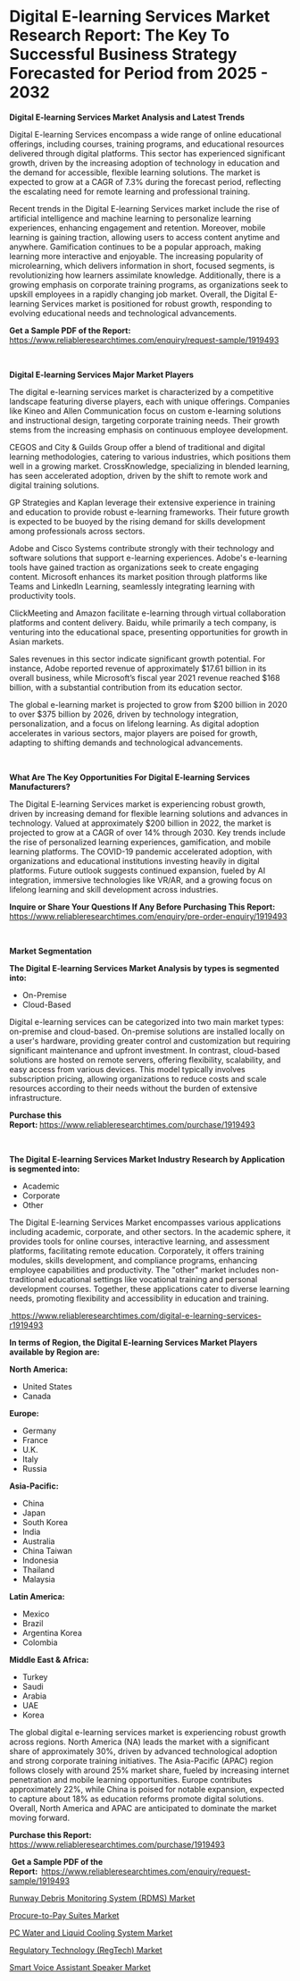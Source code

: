 <p><h1>Digital E-learning Services Market Research Report: The Key To Successful Business Strategy Forecasted for Period from 2025 - 2032</h1></p><p><strong>Digital E-learning Services Market Analysis and Latest Trends</strong></p>
<p><p>Digital E-learning Services encompass a wide range of online educational offerings, including courses, training programs, and educational resources delivered through digital platforms. This sector has experienced significant growth, driven by the increasing adoption of technology in education and the demand for accessible, flexible learning solutions. The market is expected to grow at a CAGR of 7.3% during the forecast period, reflecting the escalating need for remote learning and professional training.</p><p>Recent trends in the Digital E-learning Services market include the rise of artificial intelligence and machine learning to personalize learning experiences, enhancing engagement and retention. Moreover, mobile learning is gaining traction, allowing users to access content anytime and anywhere. Gamification continues to be a popular approach, making learning more interactive and enjoyable. The increasing popularity of microlearning, which delivers information in short, focused segments, is revolutionizing how learners assimilate knowledge. Additionally, there is a growing emphasis on corporate training programs, as organizations seek to upskill employees in a rapidly changing job market. Overall, the Digital E-learning Services market is positioned for robust growth, responding to evolving educational needs and technological advancements.</p></p>
<p><strong>Get a Sample PDF of the Report:&nbsp;</strong> <a href="https://www.reliableresearchtimes.com/enquiry/request-sample/1919493?utm_campaign=2196&utm_medium=2&utm_source=Github&utm_content=ia&utm_term=11032025&utm_id=digital-e-learning-services">https://www.reliableresearchtimes.com/enquiry/request-sample/1919493</a></p>
<p>&nbsp;</p>
<p><strong>Digital E-learning Services Major Market Players</strong></p>
<p><p>The digital e-learning services market is characterized by a competitive landscape featuring diverse players, each with unique offerings. Companies like Kineo and Allen Communication focus on custom e-learning solutions and instructional design, targeting corporate training needs. Their growth stems from the increasing emphasis on continuous employee development.</p><p>CEGOS and City & Guilds Group offer a blend of traditional and digital learning methodologies, catering to various industries, which positions them well in a growing market. CrossKnowledge, specializing in blended learning, has seen accelerated adoption, driven by the shift to remote work and digital training solutions.</p><p>GP Strategies and Kaplan leverage their extensive experience in training and education to provide robust e-learning frameworks. Their future growth is expected to be buoyed by the rising demand for skills development among professionals across sectors.</p><p>Adobe and Cisco Systems contribute strongly with their technology and software solutions that support e-learning experiences. Adobe's e-learning tools have gained traction as organizations seek to create engaging content. Microsoft enhances its market position through platforms like Teams and LinkedIn Learning, seamlessly integrating learning with productivity tools.</p><p>ClickMeeting and Amazon facilitate e-learning through virtual collaboration platforms and content delivery. Baidu, while primarily a tech company, is venturing into the educational space, presenting opportunities for growth in Asian markets.</p><p>Sales revenues in this sector indicate significant growth potential. For instance, Adobe reported revenue of approximately $17.61 billion in its overall business, while Microsoft’s fiscal year 2021 revenue reached $168 billion, with a substantial contribution from its education sector. </p><p>The global e-learning market is projected to grow from $200 billion in 2020 to over $375 billion by 2026, driven by technology integration, personalization, and a focus on lifelong learning. As digital adoption accelerates in various sectors, major players are poised for growth, adapting to shifting demands and technological advancements.</p></p>
<p>&nbsp;</p>
<p><strong>What Are The Key Opportunities For Digital E-learning Services Manufacturers?</strong></p>
<p><p>The Digital E-learning Services market is experiencing robust growth, driven by increasing demand for flexible learning solutions and advances in technology. Valued at approximately $200 billion in 2022, the market is projected to grow at a CAGR of over 14% through 2030. Key trends include the rise of personalized learning experiences, gamification, and mobile learning platforms. The COVID-19 pandemic accelerated adoption, with organizations and educational institutions investing heavily in digital platforms. Future outlook suggests continued expansion, fueled by AI integration, immersive technologies like VR/AR, and a growing focus on lifelong learning and skill development across industries.</p></p>
<p><strong>Inquire or Share Your Questions If Any Before Purchasing This Report:</strong> <a href="https://www.reliableresearchtimes.com/enquiry/pre-order-enquiry/1919493?utm_campaign=2196&utm_medium=2&utm_source=Github&utm_content=ia&utm_term=11032025&utm_id=digital-e-learning-services">https://www.reliableresearchtimes.com/enquiry/pre-order-enquiry/1919493</a></p>
<p>&nbsp;</p>
<p><strong>Market Segmentation</strong></p>
<p><strong>The Digital E-learning Services Market Analysis by types is segmented into:</strong></p>
<p><ul><li>On-Premise</li><li>Cloud-Based</li></ul></p>
<p><p>Digital e-learning services can be categorized into two main market types: on-premise and cloud-based. On-premise solutions are installed locally on a user's hardware, providing greater control and customization but requiring significant maintenance and upfront investment. In contrast, cloud-based solutions are hosted on remote servers, offering flexibility, scalability, and easy access from various devices. This model typically involves subscription pricing, allowing organizations to reduce costs and scale resources according to their needs without the burden of extensive infrastructure.</p></p>
<p><strong>Purchase this Report:&nbsp;</strong><a href="https://www.reliableresearchtimes.com/purchase/1919493?utm_campaign=2196&utm_medium=2&utm_source=Github&utm_content=ia&utm_term=11032025&utm_id=digital-e-learning-services">https://www.reliableresearchtimes.com/purchase/1919493</a></p>
<p>&nbsp;</p>
<p><strong>The Digital E-learning Services Market Industry Research by Application is segmented into:</strong></p>
<p><ul><li>Academic</li><li>Corporate</li><li>Other</li></ul></p>
<p><p>The Digital E-learning Services Market encompasses various applications including academic, corporate, and other sectors. In the academic sphere, it provides tools for online courses, interactive learning, and assessment platforms, facilitating remote education. Corporately, it offers training modules, skills development, and compliance programs, enhancing employee capabilities and productivity. The "other" market includes non-traditional educational settings like vocational training and personal development courses. Together, these applications cater to diverse learning needs, promoting flexibility and accessibility in education and training.</p></p>
<p><a href="https://www.reliableresearchtimes.com/digital-e-learning-services-r1919493?utm_campaign=2196&utm_medium=2&utm_source=Github&utm_content=ia&utm_term=11032025&utm_id=digital-e-learning-services">&nbsp;https://www.reliableresearchtimes.com/digital-e-learning-services-r1919493</a></p>
<p><strong>In terms of Region, the Digital E-learning Services Market Players available by Region are:</strong></p>
<p>
    <p> <strong> North America: </strong>
        <ul>
            <li>United States</li>
            <li>Canada</li>
        </ul>
        </p> 
    <p> <strong> Europe: </strong>
        <ul>
            <li>Germany</li>
            <li>France</li>
            <li>U.K.</li>
            <li>Italy</li>
            <li>Russia</li>
        </ul>
        </p> 
    <p> <strong> Asia-Pacific: </strong>
        <ul>
            <li>China</li>
            <li>Japan</li>
            <li>South Korea</li>
            <li>India</li>
            <li>Australia</li>
            <li>China Taiwan</li>
            <li>Indonesia</li>
            <li>Thailand</li>
            <li>Malaysia</li>
        </ul>
        </p> 
    <p> <strong> Latin America: </strong>
        <ul>
            <li>Mexico</li>
            <li>Brazil</li>
            <li>Argentina Korea</li>
            <li>Colombia</li>
        </ul>
        </p> 
    <p> <strong> Middle East & Africa: </strong>
        <ul>
            <li>Turkey</li>
            <li>Saudi</li>
            <li>Arabia</li>
            <li>UAE</li>
            <li>Korea</li>
        </ul>
    </p>
    </p>
<p><p>The global digital e-learning services market is experiencing robust growth across regions. North America (NA) leads the market with a significant share of approximately 30%, driven by advanced technological adoption and strong corporate training initiatives. The Asia-Pacific (APAC) region follows closely with around 25% market share, fueled by increasing internet penetration and mobile learning opportunities. Europe contributes approximately 22%, while China is poised for notable expansion, expected to capture about 18% as education reforms promote digital solutions. Overall, North America and APAC are anticipated to dominate the market moving forward.</p></p>
<p><strong>Purchase this Report: </strong><a href="https://www.reliableresearchtimes.com/purchase/1919493?utm_campaign=2196&utm_medium=2&utm_source=Github&utm_content=ia&utm_term=11032025&utm_id=digital-e-learning-services">https://www.reliableresearchtimes.com/purchase/1919493</a></p>
<p>&nbsp;<strong>Get a Sample PDF of the Report:&nbsp;&nbsp;</strong><a href="https://www.reliableresearchtimes.com/enquiry/request-sample/1919493?utm_campaign=2196&utm_medium=2&utm_source=Github&utm_content=ia&utm_term=11032025&utm_id=digital-e-learning-services">https://www.reliableresearchtimes.com/enquiry/request-sample/1919493</a></p>
<p><strong></strong></p>
<p><p><a href="https://github.com/vigoseiler/Market-Research-Report-List-1/blob/main/runway-debris-monitoring-system-rdms-market.md?utm_campaign=2196&utm_medium=2&utm_source=Github&utm_content=ia&utm_term=11032025&utm_id=digital-e-learning-services">Runway Debris Monitoring System (RDMS) Market</a></p><p><a href="https://github.com/iquiseeboli/Market-Research-Report-List-1/blob/main/procure-to-pay-suites-market.md?utm_campaign=2196&utm_medium=2&utm_source=Github&utm_content=ia&utm_term=11032025&utm_id=digital-e-learning-services">Procure-to-Pay Suites Market</a></p><p><a href="https://github.com/naulasulakr0/Market-Research-Report-List-1/blob/main/pc-water-and-liquid-cooling-system-market.md?utm_campaign=2196&utm_medium=2&utm_source=Github&utm_content=ia&utm_term=11032025&utm_id=digital-e-learning-services">PC Water and Liquid Cooling System Market</a></p><p><a href="https://github.com/haimamuirev8/Market-Research-Report-List-1/blob/main/regulatory-technology-regtech-market.md?utm_campaign=2196&utm_medium=2&utm_source=Github&utm_content=ia&utm_term=11032025&utm_id=digital-e-learning-services">Regulatory Technology (RegTech) Market</a></p><p><a href="https://github.com/daemluari/Market-Research-Report-List-1/blob/main/smart-voice-assistant-speaker-market.md?utm_campaign=2196&utm_medium=2&utm_source=Github&utm_content=ia&utm_term=11032025&utm_id=digital-e-learning-services">Smart Voice Assistant Speaker Market</a></p></p>